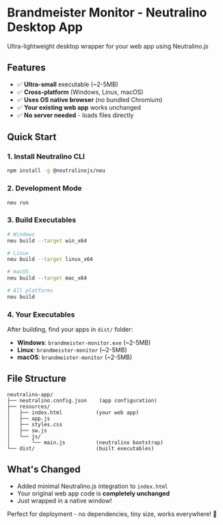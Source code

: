 # Brandmeister Monitor - Neutralino Desktop App

Ultra-lightweight desktop wrapper for your web app using Neutralino.js

## Features
- ✅ **Ultra-small** executable (~2-5MB)
- ✅ **Cross-platform** (Windows, Linux, macOS)
- ✅ **Uses OS native browser** (no bundled Chromium)
- ✅ **Your existing web app** works unchanged
- ✅ **No server needed** - loads files directly

## Quick Start

### 1. Install Neutralino CLI
```bash
npm install -g @neutralinojs/neu
```

### 2. Development Mode
```bash
neu run
```

### 3. Build Executables
```bash
# Windows
neu build --target win_x64

# Linux  
neu build --target linux_x64

# macOS
neu build --target mac_x64

# All platforms
neu build
```

### 4. Your Executables
After building, find your apps in `dist/` folder:
- **Windows**: `brandmeister-monitor.exe` (~2-5MB)
- **Linux**: `brandmeister-monitor` (~2-5MB) 
- **macOS**: `brandmeister-monitor` (~2-5MB)

## File Structure
```
neutralino-app/
├── neutralino.config.json    (app configuration)
├── resources/
│   ├── index.html           (your web app)
│   ├── app.js
│   ├── styles.css
│   ├── sw.js
│   └── js/
│       └── main.js          (neutralino bootstrap)
└── dist/                    (built executables)
```

## What's Changed
- Added minimal Neutralino.js integration to `index.html`
- Your original web app code is **completely unchanged**
- Just wrapped in a native window!

Perfect for deployment - no dependencies, tiny size, works everywhere! 🚀